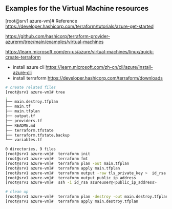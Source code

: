 
## Examples for the Virtual Machine resources

[root@srv1 azure-vm]#  Reference
https://developer.hashicorp.com/terraform/tutorials/azure-get-started

https://github.com/hashicorp/terraform-provider-azurerm/tree/main/examples/virtual-machines

https://learn.microsoft.com/en-us/azure/virtual-machines/linux/quick-create-terraform


- install azure cli
https://learn.microsoft.com/zh-cn/cli/azure/install-azure-cli
- install terraform 
https://developer.hashicorp.com/terraform/downloads

```Bash
# create related files
[root@srv1 azure-vm]# tree
.
├── main.destroy.tfplan
├── main.tf
├── main.tfplan
├── output.tf
├── providers.tf
├── README.md
├── terraform.tfstate
├── terraform.tfstate.backup
└── variables.tf

0 directories, 9 files
[root@srv1 azure-vm]#  terraform init
[root@srv1 azure-vm]#  terraform fmt
[root@srv1 azure-vm]#  terraform plan -out main.tfplan
[root@srv1 azure-vm]#  terraform apply main.tfplan
[root@srv1 azure-vm]#  terraform output -raw tls_private_key >  id_rsa  
[root@srv1 azure-vm]#  terraform output public_ip_address 
[root@srv1 azure-vm]#  ssh -i id_rsa azureuser@<public_ip_address> 

# clean up 
[root@srv1 azure-vm]#  terraform plan -destroy -out main.destroy.tfplan
[root@srv1 azure-vm]#  terraform apply main.destroy.tfplan
```




